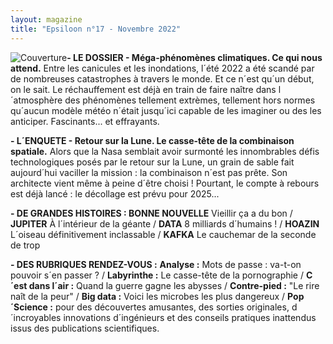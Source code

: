 ```yaml
---
layout: magazine
title: "Epsiloon n°17 - Novembre 2022"
---
```

![Couverture](/img/epsiloon-17.jpg)**- LE DOSSIER - Méga-phénomènes climatiques. Ce qui nous attend.** Entre les canicules et les inondations, l´été 2022 a été scandé par de nombreuses catastrophes à travers le monde. Et ce n´est qu´un début, on le sait. Le réchauffement est déjà en train de faire naître dans l´atmosphère des phénomènes tellement extrèmes, tellement hors normes qu´aucun modèle météo n´était jusqu´ici capable de les imaginer ou des les anticiper. Fascinants... et effrayants. 

**- L´ENQUETE - Retour sur la Lune. Le casse-tête de la combinaison spatiale.** Alors que la Nasa semblait avoir surmonté les innombrables défis technologiques posés par le retour sur la Lune, un grain de sable fait aujourd´hui vaciller la mission : la combinaison n´est pas prête. Son architecte vient même à peine d´être choisi ! Pourtant, le compte à rebours est déjà lancé : le décollage est prévu pour 2025... 

**- DE GRANDES HISTOIRES : BONNE NOUVELLE**  Vieillir ça a du bon / **JUPITER** À l´intérieur de la géante / **DATA**  8 milliards d´humains ! / **HOAZIN**  L´oiseau définitivement inclassable / **KAFKA**  Le cauchemar de la seconde de trop

**- DES RUBRIQUES RENDEZ-VOUS :** **Analyse :** Mots de passe : va-t-on pouvoir s´en passer ? / **Labyrinthe :**  Le casse-tête de la pornographie / **C´est dans l´air :**  Quand la guerre gagne les abysses / **Contre-pied :** "Le rire naît de la peur" / **Big data :**  Voici les microbes les plus dangereux / **Pop´Science :**  pour des découvertes amusantes, des sorties originales, d´incroyables innovations d´ingénieurs et des conseils pratiques inattendus issus des publications scientifiques. 

